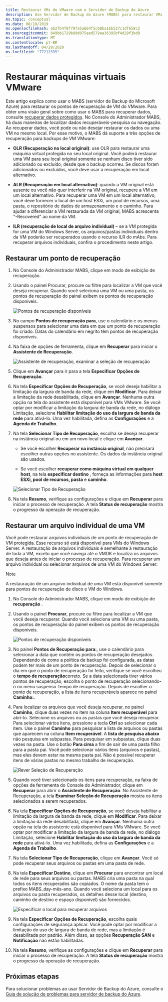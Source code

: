 ```yaml
---
title: Restaurar VMs do VMware com o Servidor de Backup do Azure
description: Use Servidor de Backup do Azure (MABS) para restaurar VMs VMware em execução em um servidor VMware vCenter/ESXi.
ms.topic: conceptual
ms.date: 08/18/2019
ms.openlocfilehash: ab2fb4f8f79fa5a664f5cb0ba1bb537c1df658c2
ms.sourcegitcommit: 849bb1729b89d075eed579aa36395bf4d29f3bd9
ms.translationtype: MT
ms.contentlocale: pt-BR
ms.lasthandoff: 04/28/2020
ms.locfileid: "77212335"
---
```

# <a name="restore-vmware-virtual-machines"></a>Restaurar máquinas virtuais VMware

Este artigo explica como usar o MABS (servidor de Backup do Microsoft Azure) para restaurar os pontos de recuperação de VM do VMware. Para obter uma visão geral sobre como usar o MABS para recuperar dados, consulte [recuperar dados protegidos](https://docs.microsoft.com/azure/backup/backup-azure-alternate-dpm-server). No Console do Administrador MABS, há duas maneiras de localizar dados recuperáveis-pesquisa ou navegação. Ao recuperar dados, você pode ou não desejar restaurar os dados ou uma VM no mesmo local. Por esse motivo, o MABS dá suporte a três opções de recuperação para backups de VM VMware:

* **OLR (Recuperação no local original)**: use OLR para restaurar uma máquina virtual protegida no seu local original. Você poderá restaurar uma VM para seu local original somente se nenhum disco tiver sido adicionado ou excluído, desde que o backup ocorreu. Se discos foram adicionados ou excluídos, você deve usar a recuperação em local alternativo.

* **ALR (Recuperação em local alternativo)**: quando a VM original está ausente ou você não quer interferir na VM original, recupere a VM em um local alternativo. Para recuperar uma VM em um local alternativo, você deve fornecer o local de um host ESXi, um pool de recursos, uma pasta, o repositório de dados de armazenamento e o caminho. Para ajudar a diferenciar a VM restaurada da VM original, MABS acrescenta "-Recovered" ao nome da VM.

* **ILR (recuperação de local de arquivo individual)** – se a VM protegida for uma VM do Windows Server, os arquivos/pastas individuais dentro da VM poderão ser recuperados usando o recurso ILR do mAbs. Para recuperar arquivos individuais, confira o procedimento neste artigo.

## <a name="restore-a-recovery-point"></a>Restaurar um ponto de recuperação

1. No Console do Administrador MABS, clique em modo de exibição de recuperação.

2. Usando o painel Procurar, procure ou filtre para localizar a VM que você deseja recuperar. Quando você seleciona uma VM ou uma pasta, os pontos de recuperação do painel exibem os pontos de recuperação disponíveis.

    ![Pontos de recuperação disponíveis](./media/restore-azure-backup-server-vmware/recovery-points.png)

3. No campo **Pontos de recuperação para**, use o calendário e os menus suspensos para selecionar uma data em que um ponto de recuperação foi criado. Datas do calendário em negrito têm pontos de recuperação disponíveis.

4. Na faixa de opções de ferramenta, clique em **Recuperar** para iniciar o **Assistente de Recuperação**.

    ![Assistente de recuperação, examinar a seleção de recuperação](./media/restore-azure-backup-server-vmware/recovery-wizard.png)

5. Clique em **Avançar** para ir para a tela **Especificar Opções de Recuperação**.

6. Na tela **Especificar Opções de Recuperação**, se você deseja habilitar a limitação da largura de banda da rede, clique em **Modificar**. Para deixar a limitação da rede desabilitada, clique em **Avançar**. Nenhuma outra opção na tela do assistente está disponível para VMs VMware. Se você optar por modificar a limitação da largura de banda da rede, no diálogo Limitação, selecione **Habilitar limitação do uso da largura de banda da rede** para ativá-lo. Uma vez habilitada, defina as **Configurações** e a **Agenda de Trabalho**.

7. Na tela **Selecionar Tipo de Recuperação**, escolha se deseja recuperar na instância original ou em um novo local e clique em **Avançar**.

     * Se você escolher **Recuperar na instância original**, não precisará escolher outras opções no assistente. Os dados da instância original são usados.

     * Se você escolher **recuperar como máquina virtual em qualquer host**, na tela **especificar destino** , forneça as informações para **host ESXi, pool de recursos, pasta** e **caminho**.

      ![Selecionar Tipo de Recuperação](./media/restore-azure-backup-server-vmware/recovery-type.png)

8. Na tela **Resumo**, verifique as configurações e clique em **Recuperar** para iniciar o processo de recuperação. A tela **Status de recuperação** mostra o progresso da operação de recuperação.

## <a name="restore-an-individual-file-from-a-vm"></a>Restaurar um arquivo individual de uma VM

Você pode restaurar arquivos individuais de um ponto de recuperação de VM protegida. Esse recurso só está disponível para VMs do Windows Server. A restauração de arquivos individuais é semelhante à restauração de toda a VM, exceto que você navega até o VMDK e localiza os arquivos que deseja antes de iniciar o processo de recuperação. Para recuperar um arquivo individual ou selecionar arquivos de uma VM do Windows Server:

>[!NOTE]
>A restauração de um arquivo individual de uma VM está disponível somente para pontos de recuperação de disco e VM do Windows.

1. No Console do Administrador MABS, clique em modo de exibição de **recuperação** .

2. Usando o painel **Procurar**, procure ou filtre para localizar a VM que você deseja recuperar. Quando você seleciona uma VM ou uma pasta, os pontos de recuperação do painel exibem os pontos de recuperação disponíveis.

    ![Pontos de recuperação disponíveis](./media/restore-azure-backup-server-vmware/vmware-rp-disk.png)

3. No painel **Pontos de Recuperação para:**, use o calendário para selecionar a data que contém os pontos de recuperação desejados. Dependendo de como a política de backup foi configurada, as datas podem ter mais de um ponto de recuperação. Depois de selecionar o dia em que o ponto de recuperação foi feito, verifique se você escolheu o **tempo de recuperação**correto. Se a data selecionada tiver vários pontos de recuperação, escolha o ponto de recuperação selecionando-o no menu suspenso Tempo de recuperação. Depois de escolher o ponto de recuperação, a lista de itens recuperáveis aparece no painel **Caminho:**.

4. Para localizar os arquivos que você deseja recuperar, no painel **Caminho**, clique duas vezes no item na coluna **Item recuperável** para abri-lo. Selecione os arquivos ou as pastas que você deseja recuperar. Para selecionar vários itens, pressione a tecla **Ctrl** ao selecionar cada item. Use o painel **Caminho** para pesquisar a lista de arquivos ou pastas que aparecem na coluna **Item recuperável**. A **lista de pesquisa abaixo** não pesquisa em subpastas. Para pesquisar em subpastas, clique duas vezes na pasta. Use o botão **Para cima** a fim de sair de uma pasta filho para a pasta pai. Você pode selecionar vários itens (arquivos e pastas), mas eles devem estar na mesma pasta pai. Não é possível recuperar itens de várias pastas no mesmo trabalho de recuperação.

    ![Rever Seleção de Recuperação](./media/restore-azure-backup-server-vmware/vmware-rp-disk-ilr-2.png)

5. Quando você tiver selecionado os itens para recuperação, na faixa de opções de ferramenta do Console do Administrador, clique em **Recuperar** para abrir o **Assistente de Recuperação**. No Assistente de Recuperação, a tela **Examinar Seleção de Recuperação** mostra os itens selecionados a serem recuperados.

6. Na tela **Especificar Opções de Recuperação**, se você deseja habilitar a limitação da largura de banda da rede, clique em **Modificar**. Para deixar a limitação da rede desabilitada, clique em **Avançar**. Nenhuma outra opção na tela do assistente está disponível para VMs VMware. Se você optar por modificar a limitação da largura de banda da rede, no diálogo Limitação, selecione **Habilitar limitação do uso da largura de banda da rede** para ativá-lo. Uma vez habilitada, defina as **Configurações** e a **Agenda de Trabalho**.
7. Na tela **Selecionar Tipo de Recuperação**, clique em **Avançar**. Você só pode recuperar seus arquivos ou pastas em uma pasta de rede.
8. Na tela **Especificar Destino**, clique em **Procurar** para encontrar um local de rede para seus arquivos ou pastas. MABS cria uma pasta na qual todos os itens recuperados são copiados. O nome da pasta tem o prefixo MABS_day-mês-ano. Quando você seleciona um local para os arquivos ou pasta recuperados, os detalhes desse local (destino, caminho de destino e espaço disponível) são fornecidos.

    ![Especificar o local para recuperar arquivos](./media/restore-azure-backup-server-vmware/specify-destination.png)

9. Na tela **Especificar Opções de Recuperação**, escolha quais configurações de segurança aplicar. Você pode optar por modificar a limitação do uso de largura de banda de rede, mas a limitação é desabilitada por padrão. Além disso, as opções **Recuperação SAN** e **Notificação** não estão habilitadas.
10. Na tela **Resumo**, verifique as configurações e clique em **Recuperar** para iniciar o processo de recuperação. A tela **Status de recuperação** mostra o progresso da operação de recuperação.

## <a name="next-steps"></a>Próximas etapas

Para solucionar problemas ao usar Servidor de Backup do Azure, consulte o [Guia de solução de problemas para servidor de backup do Azure](./backup-azure-mabs-troubleshoot.md).

